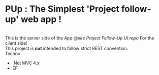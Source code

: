 # PUp : The Simplest 'Project follow-up' web app !
<br>
This is the server side of the App <i>@see Project Follow-Up UI repo</i> For the client side! <br>
This project is <b>not</b> intended to follow strict REST convention.
<br>
Techno <br>
<ul>
    <li>.Net MVC 4.x</li>
    <li>EF </li>
</ul>
